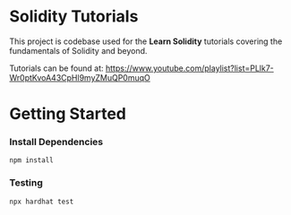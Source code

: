 # Solidity Tutorials

This project is codebase used for the **Learn Solidity** tutorials covering the fundamentals of Solidity and beyond.

Tutorials can be found at:
https://www.youtube.com/playlist?list=PLlk7-Wr0ptKvoA43CpHl9myZMuQP0muqO

# Getting Started

### Install Dependencies

```shell
npm install
```

### Testing

```shell
npx hardhat test
```
